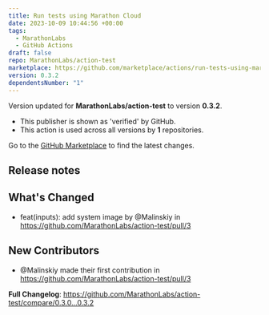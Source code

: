 ```yaml
---
title: Run tests using Marathon Cloud
date: 2023-10-09 10:44:56 +00:00
tags:
  - MarathonLabs
  - GitHub Actions
draft: false
repo: MarathonLabs/action-test
marketplace: https://github.com/marketplace/actions/run-tests-using-marathon-cloud
version: 0.3.2
dependentsNumber: "1"
---
```



Version updated for **MarathonLabs/action-test** to version **0.3.2**.
- This publisher is shown as 'verified' by GitHub.
- This action is used across all versions by **1** repositories.

Go to the [GitHub Marketplace](https://github.com/marketplace/actions/run-tests-using-marathon-cloud) to find the latest changes.

## Release notes

## What's Changed
* feat(inputs): add system image by @Malinskiy in https://github.com/MarathonLabs/action-test/pull/3

## New Contributors
* @Malinskiy made their first contribution in https://github.com/MarathonLabs/action-test/pull/3

**Full Changelog**: https://github.com/MarathonLabs/action-test/compare/0.3.0...0.3.2
